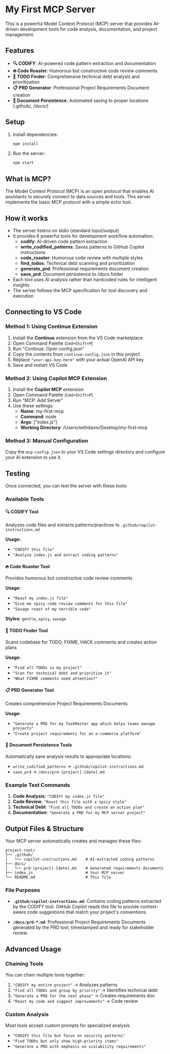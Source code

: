 # My First MCP Server

This is a powerful Model Context Protocol (MCP) server that provides AI-driven development tools for code analysis, documentation, and project management.

## Features

- **🔍 CODIFY**: AI-powered code pattern extraction and documentation
- **🔥 Code Roaster**: Humorous but constructive code review comments
- **📝 TODO Finder**: Comprehensive technical debt analysis and prioritization
- **📋 PRD Generator**: Professional Project Requirements Document creation
- **💾 Document Persistence**: Automated saving to proper locations (.github/, /docs/)

## Setup

1. Install dependencies:

   ```bash
   npm install
   ```

2. Run the server:
   ```bash
   npm start
   ```

## What is MCP?

The Model Context Protocol (MCP) is an open protocol that enables AI assistants to securely connect to data sources and tools. This server implements the basic MCP protocol with a simple echo tool.

## How it works

- The server listens on stdio (standard input/output)
- It provides 6 powerful tools for development workflow automation:
  - **codify**: AI-driven code pattern extraction
  - **write_codified_patterns**: Saves patterns to GitHub Copilot instructions
  - **code_roaster**: Humorous code review with multiple styles
  - **find_todos**: Technical debt scanning and prioritization
  - **generate_prd**: Professional requirements document creation
  - **save_prd**: Document persistence to /docs folder
- Each tool uses AI analysis rather than hardcoded rules for intelligent insights
- The server follows the MCP specification for tool discovery and execution

## Connecting to VS Code

### Method 1: Using Continue Extension

1. Install the **Continue** extension from the VS Code marketplace
2. Open Command Palette (`Cmd+Shift+P`)
3. Run "Continue: Open config.json"
4. Copy the contents from `continue-config.json` in this project
5. Replace `"your-api-key-here"` with your actual OpenAI API key
6. Save and restart VS Code

### Method 2: Using Copilot MCP Extension

1. Install the **Copilot MCP** extension
2. Open Command Palette (`Cmd+Shift+P`)
3. Run "MCP: Add Server"
4. Use these settings:
   - **Name**: my-first-mcp
   - **Command**: node
   - **Args**: ["index.js"]
   - **Working Directory**: /Users/sethdavis/Desktop/my-first-mcp

### Method 3: Manual Configuration

Copy the `mcp-config.json` to your VS Code settings directory and configure your AI extension to use it.

## Testing

Once connected, you can test the server with these tools:

### Available Tools

#### 🔍 CODIFY Tool

Analyzes code files and extracts patterns/practices to `.github/copilot-instructions.md`

**Usage:**

- `"CODIFY this file"`
- `"Analyze index.js and extract coding patterns"`

#### 🔥 Code Roaster Tool

Provides humorous but constructive code review comments

**Usage:**

- `"Roast my index.js file"`
- `"Give me spicy code review comments for this file"`
- `"Savage roast of my terrible code"`

**Styles:** `gentle`, `spicy`, `savage`

#### 📝 TODO Finder Tool

Scans codebase for TODO, FIXME, HACK comments and creates action plans

**Usage:**

- `"Find all TODOs in my project"`
- `"Scan for technical debt and prioritize it"`
- `"What FIXME comments need attention?"`

#### 📋 PRD Generator Tool

Creates comprehensive Project Requirements Documents

**Usage:**

- `"Generate a PRD for my TaskMaster app which helps teams manage projects"`
- `"Create project requirements for an e-commerce platform"`

#### 💾 Document Persistence Tools

Automatically save analysis results to appropriate locations:

- `write_codified_patterns` → `.github/copilot-instructions.md`
- `save_prd` → `/docs/prd-[project]-[date].md`

### Example Test Commands

1. **Code Analysis**: `"CODIFY my index.js file"`
2. **Code Review**: `"Roast this file with a spicy style"`
3. **Technical Debt**: `"Find all TODOs and create an action plan"`
4. **Documentation**: `"Generate a PRD for my MCP server project"`

## Output Files & Structure

Your MCP server automatically creates and manages these files:

```
project-root/
├── .github/
│   └── copilot-instructions.md    # AI-extracted coding patterns
├── docs/
│   └── prd-[project]-[date].md    # Generated requirements documents
├── index.js                       # Your MCP server
└── README.md                      # This file
```

### File Purposes

- **`.github/copilot-instructions.md`**: Contains coding patterns extracted by the CODIFY tool. GitHub Copilot reads this file to provide context-aware code suggestions that match your project's conventions.

- **`/docs/prd-*.md`**: Professional Project Requirements Documents generated by the PRD tool, timestamped and ready for stakeholder review.

## Advanced Usage

### Chaining Tools

You can chain multiple tools together:

1. `"CODIFY my entire project"` → Analyzes patterns
2. `"Find all TODOs and group by priority"` → Identifies technical debt
3. `"Generate a PRD for the next phase"` → Creates requirements doc
4. `"Roast my code and suggest improvements"` → Code review

### Custom Analysis

Most tools accept custom prompts for specialized analysis:

- `"CODIFY this file but focus on security patterns"`
- `"Find TODOs but only show high-priority items"`
- `"Generate a PRD with emphasis on scalability requirements"`
